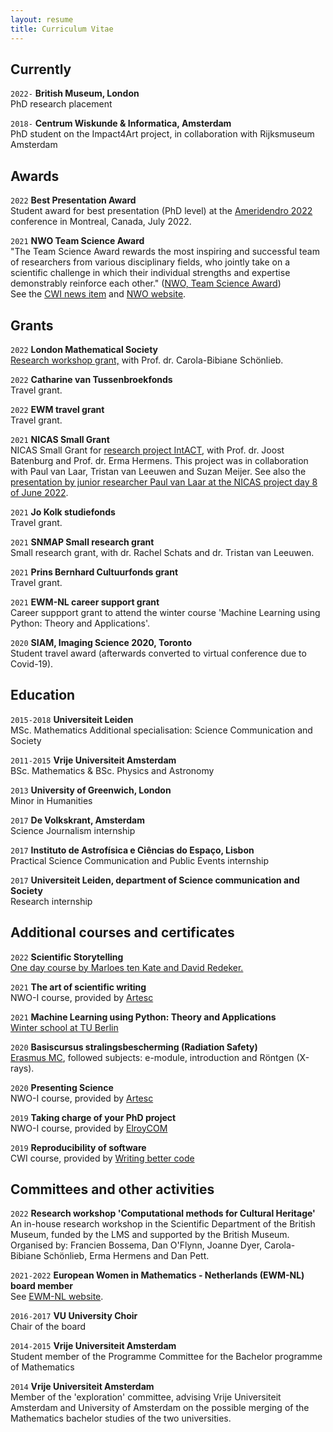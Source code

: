 ```yaml
---
layout: resume
title: Curriculum Vitae
---
```

## Currently
`2022-`
__British Museum, London__ \
PhD research placement

`2018-`
__Centrum Wiskunde & Informatica, Amsterdam__ \
PhD student on the Impact4Art project, in collaboration with Rijksmuseum Amsterdam

## Awards
`2022`
__Best Presentation Award__ \
Student award for best presentation (PhD level) at the [Ameridendro 2022](https://sites.grenadine.uqam.ca/sites/geotop/en/ameridendro2022/) conference in Montreal, Canada, July 2022. 

`2021`
__NWO Team Science Award__ \
"The Team Science Award rewards the most inspiring and successful team of researchers from various disciplinary fields, who jointly take on a scientific challenge in which their individual strengths and expertise demonstrably reinforce each other." ([NWO, Team Science Award]((https://www.nwo.nl/en/team-science-award))) \
See the [CWI news item](https://www.cwi.nl/news/2021/nwo-team-science-award-for-cwi-and-research-partners) and [NWO website](https://www.nwo.nl/en/team-science-award).

## Grants

`2022` 
__London Mathematical Society__ \
[Research workshop grant,](https://www.lms.ac.uk/grants/scheme-6) with Prof. dr. Carola-Bibiane Schönlieb.

`2022`
__Catharine van Tussenbroekfonds__ \
Travel grant.

`2022`
__EWM travel grant__ \
Travel grant. 

`2021`
__NICAS Small Grant__ \
NICAS Small Grant for [research project IntACT](https://www.nicas-research.nl/projects/intact-3d-visualisation-of-the-interior-of-art-objects-through-ct-scans/), with Prof. dr. Joost Batenburg and Prof. dr. Erma Hermens. This project was in collaboration with Paul van Laar, Tristan van Leeuwen and Suzan Meijer. See also the [presentation by junior researcher Paul van Laar at the NICAS project day 8 of June 2022](https://www.youtube.com/watch?t=1154&v=9NcqFhlJQ-I&feature=youtu.be). 

`2021`
__Jo Kolk studiefonds__ \
Travel grant. 

`2021`
__SNMAP Small research grant__ \
Small research grant, with dr. Rachel Schats and dr. Tristan van Leeuwen.

`2021`
__Prins Bernhard Cultuurfonds grant__ \
Travel grant. 

`2021`
__EWM-NL career support grant__ \
Career suppport grant to attend the winter course 'Machine Learning using Python: Theory and Applications'. 

`2020`
__SIAM, Imaging Science 2020, Toronto__ \
Student travel award (afterwards converted to virtual conference due to Covid-19).

## Education

`2015-2018`
__Universiteit Leiden__ \
MSc. Mathematics
Additional specialisation: Science Communication and Society

`2011-2015`
__Vrije Universiteit Amsterdam__ \
BSc. Mathematics & BSc. Physics and Astronomy

`2013`
__University of Greenwich, London__ \
Minor in Humanities

`2017`
__De Volkskrant, Amsterdam__ \
Science Journalism internship

`2017`
__Instituto de Astrofísica e Ciências do Espaço, Lisbon__ \
Practical Science Communication and Public Events internship

`2017`
__Universiteit Leiden, department of Science communication and Society__ \
Research internship

## Additional courses and certificates

`2022`
__Scientific Storytelling__ \
[One day course by Marloes ten Kate and David Redeker.](https://www.scientificstorytelling.nl/) 

`2021`
__The art of scientific writing__ \
NWO-I course, provided by [Artesc](https://www.artesc.org/)

`2021`
__Machine Learning using Python: Theory and Applications__ \
[Winter school at TU Berlin](https://www.tu-berlin.de/menue/summer_university/winter_university_online_2021/machine_learning_using_python_theory_and_application/)

`2020`
__Basiscursus stralingsbescherming (Radiation Safety)__ \
[Erasmus MC](https://eduweb.tcg-academy.nl/EDU/catalogItem/2ce64479-be71-4268-91f2-88b737a08768), followed subjects: e-module, introduction and Röntgen (X-rays). 

`2020`
__Presenting Science__ \
NWO-I course, provided by [Artesc](https://www.artesc.org/)

`2019`
__Taking charge of your PhD project__ \
NWO-I course, provided by [ElroyCOM](https://elroycom.nl/en/)

`2019`
__Reproducibility of software__ \
CWI course, provided by [Writing better code](https://www.writingbettercode.nl/)


## Committees and other activities 

`2022`
__Research workshop 'Computational methods for Cultural Heritage'__ \
An in-house research workshop in the Scientific Department of the British Museum, funded by the LMS and supported by the British Museum. Organised by: Francien Bossema, Dan O'Flynn, Joanne Dyer, Carola-Bibiane Schönlieb, Erma Hermens and Dan Pett. 

`2021-2022`
__European Women in Mathematics - Netherlands (EWM-NL) board member__ \
See [EWM-NL website](https://www.ewmnetherlands.nl/home/board/).

`2016-2017`
__VU University Choir__ \
Chair of the board

`2014-2015`
__Vrije Universiteit Amsterdam__ \
Student member of the Programme Committee for the Bachelor programme of Mathematics

`2014`
__Vrije Universiteit Amsterdam__ \
Member of the 'exploration' committee, advising Vrije Universiteit Amsterdam and University of Amsterdam on the possible merging of the Mathematics bachelor studies of the two universities.  





<!-- ### Footer 

Last updated: January 2021 -->


